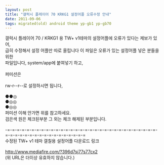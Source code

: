 ```yaml
---
layout: post
title: "갤럭시 플레이어 70 KRKG1 설정어플 오류수정 안내"
date: 2011-09-06
tags: migrated(old) android theme yp-gb1 yp-gb70
---
```


갤럭시 플레이어 70 / KRKG1 용 TW+ v1테마의 설정어플에 오류가 있다는 제보가 있어,<br>
급히 수정해서 설정 어플만 따로 올립니다 이 파일은 오류가 있는 설정어플 넣은 분들을 위한<br>
파일입니다, system/app에 붙여넣기 하고,<br>
<br>
퍼미션은<br>
<br>
rw-r--r--로 설정하시면 됩니다,<br>
<br>
●●◎<br>
●◎◎<br>
●◎◎<br>
퍼미션 이해 안가면 위를 참고하세요.<br>
검은색 원은 체크된부분 그 외는 체크 해제된 부분입니다.<br>
<br>
-=-=-=-=-=-=-=-=-=-=-=-=-=-=-=-=-=-=-=-=-=-=-=-=-=-=-=-=-=-=-=-=-=-=-=-=-=-=-=-=-=-=-=-=-=-=-=-=
<br>
수정된 TW+ v1 테마 갤칠용 설정어플 다운로드 링크<br>
<br>
http://www.mediafire.com/?396d7sj77s77cx2<br>
(위 URL은 더이상 유효하지 않습니다.)
